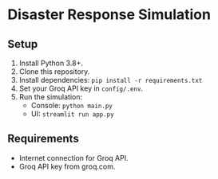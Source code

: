 # Disaster Response Simulation

## Setup
1. Install Python 3.8+.
2. Clone this repository.
3. Install dependencies:   `pip install -r requirements.txt`
4. Set your Groq API key in `config/.env`.
5. Run the simulation:
   - Console: `python main.py`
   - UI: `streamlit run app.py`

## Requirements
- Internet connection for Groq API.
- Groq API key from groq.com.
